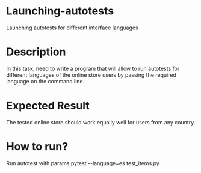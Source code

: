 <h1>Launching-autotests</h1>

<p>Launching autotests for different interface languages</p>

<h1>Description</h1>

<p>In this task, need to write a program that will allow to run autotests for different languages of the online store users by passing the required language on the command line.</p>

<h1>Expected Result</h1>

<p>The tested online store should work equally well for users from any country.</p>

<h1>How to run?</h1>
<p>Run autotest with params
pytest --language=es test_items.py</p>
